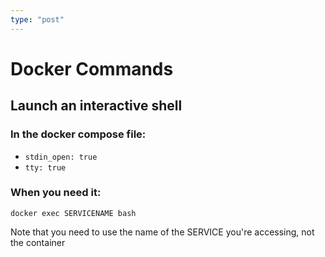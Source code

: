 ```yaml
---
type: "post"
---
```


# Docker Commands

## Launch an interactive shell

### In the docker compose file:
* `stdin_open: true`
* `tty: true`

### When you need it:

`docker exec SERVICENAME bash`

Note that you need to use the name of the SERVICE you're accessing, not the container

